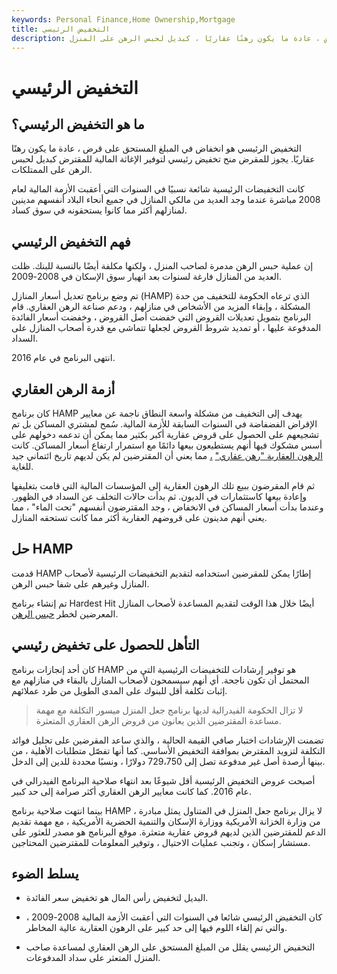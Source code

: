 ```yaml
---
keywords: Personal Finance,Home Ownership,Mortgage
title: التخفيض الرئيسي
description: التخفيض الرئيسي هو انخفاض في رأس المال المستحق على قرض ، عادة ما يكون رهنًا عقاريًا ، كبديل لحبس الرهن على المنزل.
---
```


# التخفيض الرئيسي
## ما هو التخفيض الرئيسي؟

التخفيض الرئيسي هو انخفاض في المبلغ المستحق على قرض ، عادة ما يكون رهنًا عقاريًا. يجوز للمقرض منح تخفيض رئيسي لتوفير الإغاثة المالية للمقترض كبديل لحبس الرهن على الممتلكات.

كانت التخفيضات الرئيسية شائعة نسبيًا في السنوات التي أعقبت الأزمة المالية لعام 2008 مباشرة عندما وجد العديد من مالكي المنازل في جميع أنحاء البلاد أنفسهم مدينين لمنازلهم أكثر مما كانوا يستحقونه في سوق كساد.

## فهم التخفيض الرئيسي

إن عملية حبس الرهن مدمرة لصاحب المنزل ، ولكنها مكلفة أيضًا بالنسبة للبنك. ظلت العديد من المنازل فارغة لسنوات بعد انهيار سوق الإسكان في 2008-2009.

تم وضع برنامج تعديل أسعار المنازل (HAMP) الذي ترعاه الحكومة للتخفيف من حدة المشكلة ، وإبقاء المزيد من الأشخاص في منازلهم ، ودعم صناعة الرهن العقاري. قام البرنامج بتمويل تعديلات القروض التي خفضت أصل القروض ، وخفضت أسعار الفائدة المدفوعة عليها ، أو تمديد شروط القروض لجعلها تتماشى مع قدرة أصحاب المنازل على السداد.

انتهى البرنامج في عام 2016.

## أزمة الرهن العقاري

كان برنامج HAMP يهدف إلى التخفيف من مشكلة واسعة النطاق ناجمة عن معايير الإقراض الفضفاضة في السنوات السابقة للأزمة المالية. سُمح لمشتري المساكن بل تم تشجيعهم على الحصول على قروض عقارية أكبر بكثير مما يمكن أن تدعمه دخولهم على أسس مشكوك فيها أنهم يستطيعون بيعها دائمًا مع استمرار ارتفاع أسعار المساكن. كانت [الرهون العقارية "رهن عقاري"](/subprime_mortgage) [،](/subprime_mortgage) مما يعني أن المقترضين لم يكن لديهم تاريخ ائتماني جيد للغاية.

ثم قام المقرضون ببيع تلك الرهون العقارية إلى المؤسسات المالية التي قامت بتغليفها وإعادة بيعها كاستثمارات في الديون. ثم بدأت حالات التخلف عن السداد في الظهور. وعندما بدأت أسعار المساكن في الانخفاض ، وجد المقترضون أنفسهم "تحت الماء" ، مما يعني أنهم مدينون على قروضهم العقارية أكثر مما كانت تستحقه المنازل.

## حل HAMP

قدمت HAMP إطارًا يمكن للمقرضين استخدامه لتقديم التخفيضات الرئيسية لأصحاب المنازل وغيرهم على شفا حبس الرهن.

تم إنشاء برنامج Hardest Hit أيضًا خلال هذا الوقت لتقديم المساعدة لأصحاب المنازل المعرضين لخطر [حبس الرهن](/foreclosure).

## التأهل للحصول على تخفيض رئيسي

كان أحد إنجازات برنامج HAMP هو توفير إرشادات للتخفيضات الرئيسية التي من المحتمل أن تكون ناجحة. أي أنهم سيسمحون لأصحاب المنازل بالبقاء في منازلهم مع إثبات تكلفة أقل للبنوك على المدى الطويل من طرد عملائهم.

> لا تزال الحكومة الفيدرالية لديها برنامج جعل المنزل ميسور التكلفة مع مهمة مساعدة المقترضين الذين يعانون من قروض الرهن العقاري المتعثرة.

>

تضمنت الإرشادات اختبار صافي القيمة الحالية ، والذي ساعد المقرضين على تحليل فوائد التكلفة لتزويد المقترض بموافقة التخفيض الأساسي. كما أنها تفصّل متطلبات الأهلية ، من بينها أرصدة أصل غير مدفوعة تصل إلى 729،750 دولارًا ، ونسبًا محددة للدين إلى الدخل.

أصبحت عروض التخفيض الرئيسية أقل شيوعًا بعد انتهاء صلاحية البرنامج الفيدرالي في عام 2016. كما كانت معايير الرهن العقاري أكثر صرامة إلى حد كبير.

بينما انتهت صلاحية برنامج HAMP ، لا يزال برنامج جعل المنزل في المتناول يمثل مبادرة من وزارة الخزانة الأمريكية ووزارة الإسكان والتنمية الحضرية الأمريكية ، مع مهمة تقديم الدعم للمقترضين الذين لديهم قروض عقارية متعثرة. موقع البرنامج هو مصدر للعثور على مستشار إسكان ، وتجنب عمليات الاحتيال ، وتوفير المعلومات للمقترضين المحتاجين.

## يسلط الضوء

- البديل لتخفيض رأس المال هو تخفيض سعر الفائدة.

- كان التخفيض الرئيسي شائعا في السنوات التي أعقبت الأزمة المالية 2008-2009 ، والتي تم إلقاء اللوم فيها إلى حد كبير على الرهون العقارية عالية المخاطر.

- التخفيض الرئيسي يقلل من المبلغ المستحق على الرهن العقاري لمساعدة صاحب المنزل المتعثر على سداد المدفوعات.

